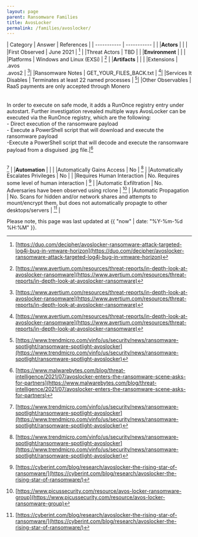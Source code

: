 ```yaml
---
layout: page
parent: Ransomware Families
title: AvosLocker
permalink: /families/avoslocker/
---
```


| Category | Answer | References | 
| ----------- | ----------- | | 
|**Actors** | | |
|First Observed | June 2021 | [^1] |
|Threat Actors | TBD | |
|**Environment** | | |
|Platforms | Windows and Linux (EXSi) | [^2] |
|**Artifacts** | | |
|Extensions | .avos<br>.avos2 | [^2]|
|Ransomware Notes | GET_YOUR_FILES_BACK.txt | [^2]|
|Services It Disables | Terminates at least 22 named processes | [^3]|
|Other Observables | RaaS payments are only accepted through Monero<br><br><br>In order to execute on safe mode, it adds a RunOnce registry entry under autostart. Further investigation revealed multiple ways AvosLocker can be executed via the RunOnce registry, which are the following:<br> - Direct execution of the ransomware payload<br> - Execute a PowerShell script that will download and execute the ransomware payload<br> -Execute a PowerShell script that will decode and execute the ransomware payload from a disguised .jpg file.|[^4]<br><br><br>[^3] |
|**Automation** | | |
|Automatically Gains Access	| No | [^3] |
|Automatically Escalates Privileges | No | |
|Requires Human Interaction | No. Requires some level of human interaction | [^6] |
|Automatic Exfiltration | No. Adversaries have been observed using rclone | [^5] |
|Automatic Propagation | No. Scans for hidden and/or network shares and attempts to mount/encrypt them, but does not automatically propagte to other desktops/servers | [^6] |


[^1]: [https://duo.com/decipher/avoslocker-ransomware-attack-targeted-log4j-bug-in-vmware-horizon](https://duo.com/decipher/avoslocker-ransomware-attack-targeted-log4j-bug-in-vmware-horizon)
[^2]: [https://www.avertium.com/resources/threat-reports/in-depth-look-at-avoslocker-ransomware](https://www.avertium.com/resources/threat-reports/in-depth-look-at-avoslocker-ransomware)
[^3]: [https://www.trendmicro.com/vinfo/us/security/news/ransomware-spotlight/ransomware-spotlight-avoslocker](https://www.trendmicro.com/vinfo/us/security/news/ransomware-spotlight/ransomware-spotlight-avoslocker)
[^4]: [https://www.malwarebytes.com/blog/threat-intelligence/2021/07/avoslocker-enters-the-ransomware-scene-asks-for-partners](https://www.malwarebytes.com/blog/threat-intelligence/2021/07/avoslocker-enters-the-ransomware-scene-asks-for-partners)
[^5]: [https://www.picussecurity.com/resource/avos-locker-ransomware-group](https://www.picussecurity.com/resource/avos-locker-ransomware-group)
[^6]: [https://cyberint.com/blog/research/avoslocker-the-rising-star-of-ransomware/](https://cyberint.com/blog/research/avoslocker-the-rising-star-of-ransomware/)

Please note, this page was last updated at {{ "now" | date: "%Y-%m-%d %H:%M" }}.
